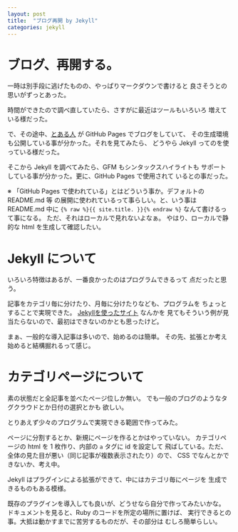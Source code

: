 ```yaml
---
layout: post
title:  "ブログ再開 by Jekyll"
categories: jekyll
---
```

# ブログ、再開する。
一時は別手段に逃げたものの、やっぱりマークダウンで書けると
良さそうとの思いがずっとあった。

時間ができたので調べ直していたら、さすがに最近はツールもいろいろ
増えている様だった。

で、その途中、[とある人](https://twitter.com/satoh_fumiyasu)
が GitHub Pages でブログをしていて、
その生成環境も公開している事が分かった。それを見てみたら、
どうやら Jekyll ってのを使っている様だった。

そこから Jekyll を調べてみたら、GFM もシンタックスハイライトも
サポートしている事が分かった。更に、GitHub Pages で使用されて
いるとの事だった。

※ 「GitHub Pages で使われている」とはどういう事か。デフォルトの README.md 等
の展開に使われているって事らしい。と、いう事は README.md 中に
`{% raw %}{{ site.title. }}{% endraw %}`
なんて書けるって事になる。
ただ、それはローカルで見れないよなぁ。
やはり、ローカルで静的な html を生成して確認したい。


# Jekyll について
いろいろ特徴はあるが、一番良かったのはプログラムできるって
点だったと思う。

記事をカテゴリ毎に分けたり、月毎に分けたりなども、プログラムを
ちょっとすることで実現できた。
[Jekyllを使ったサイト](http://jekyllrb-ja.github.io/docs/sites/) なんかを
見てもそういう例が見当たらないので、最初はできないのかとも思ったけど。

まぁ、一般的な導入記事は多いので、始めるのは簡単。
その先、拡張とか考え始めると結構掘れるって感じ。


# カテゴリページについて
素の状態だと全記事を並べたページ位しか無い。
でも一般のブログのようなタグクラウドとか日付の選択とかも
欲しい。

とりあえず少々のプログラムで実現できる範囲で作ってみた。

ページに分割するとか、新規にページを作るとかはやっていない。
カテゴリページの html を 1 枚作り、内部の `a` タグに id を設定して
飛ばしている。ただ、全体の見た目が悪い（同じ記事が複数表示されたり）ので、
CSS でなんとかできないか、考え中。

Jekyll はプラグインによる拡張ができて、中にはカテゴリ毎にページを
生成できるものもある模様。

既存のプラグインを導入しても良いが、どうせなら自分で作ってみたいかな。
ドキュメントを見ると、Ruby のコードを所定の場所に置けば、
実行できるとの事。大抵は動かすまでに苦労するものだが、その部分は
むしろ簡単らしい。
